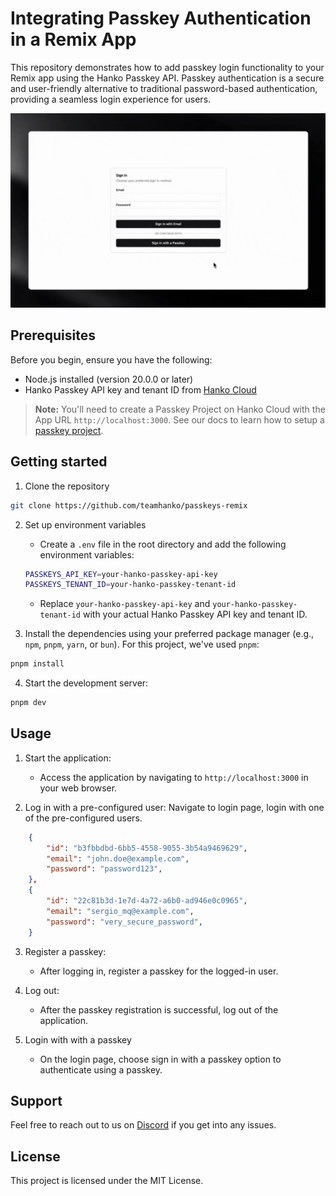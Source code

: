 # Integrating Passkey Authentication in a Remix App

This repository demonstrates how to add passkey login functionality to your Remix app using the Hanko Passkey API. Passkey authentication is a secure and user-friendly alternative to traditional password-based authentication, providing a seamless login experience for users.

![Passkey demo](/passkey.gif)

## Prerequisites

Before you begin, ensure you have the following:

- Node.js installed (version 20.0.0 or later)
- Hanko Passkey API key and tenant ID from [Hanko Cloud](https://cloud.hanko.io/)

> **Note:**
> You'll need to create a Passkey Project on Hanko Cloud with the App URL `http://localhost:3000`. See our docs to learn how to setup a [passkey project](https://hanko.mintlify.app/passkey-api/setup-passkey-project).

## Getting started

1. Clone the repository

```bash
git clone https://github.com/teamhanko/passkeys-remix
```

2. Set up environment variables

   * Create a `.env` file in the root directory and add the following environment variables:

    ```sh
    PASSKEYS_API_KEY=your-hanko-passkey-api-key
    PASSKEYS_TENANT_ID=your-hanko-passkey-tenant-id
    ```

   * Replace `your-hanko-passkey-api-key` and `your-hanko-passkey-tenant-id` with your actual Hanko Passkey API key and tenant ID.


3. Install the dependencies using your preferred package manager (e.g., `npm`, `pnpm`, `yarn`, or `bun`). For this project, we've used `pnpm`:

```bash
pnpm install
```

4. Start the development server:

```bash
pnpm dev
```

## Usage

1. Start the application:
   
   * Access the application by navigating to `http://localhost:3000` in your web browser.
  
2. Log in with a pre-configured user: Navigate to login page, login with one of the pre-configured users.

```json
    {
        "id": "b3fbbdbd-6bb5-4558-9055-3b54a9469629",
        "email": "john.doe@example.com",
        "password": "password123",
    },
    {
        "id": "22c81b3d-1e7d-4a72-a6b0-ad946e0c0965",
        "email": "sergio_mq@example.com",
        "password": "very_secure_password",
    }
```

3. Register a passkey:
   
   * After logging in, register a passkey for the logged-in user.


4. Log out:
   * After the passkey registration is successful, log out of the application.

5. Login with with a passkey

   * On the login page, choose sign in with a passkey option to authenticate using a passkey.

## Support

Feel free to reach out to us on [Discord](https://hanko.io/community) if you get into any issues.

## License

This project is licensed under the MIT License.


